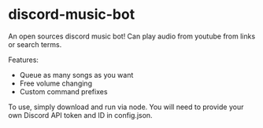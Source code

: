# discord-music-bot

An open sources discord music bot! Can play audio from youtube from links or search terms.

Features:
 - Queue as many songs as you want
 - Free volume changing
 - Custom command prefixes

To use, simply download and run via node. You will need to provide your own Discord API token and ID in config.json.
